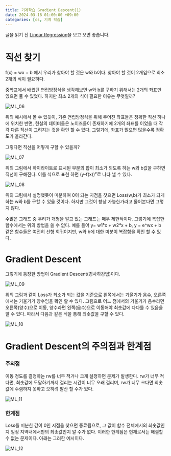 ```yaml
---
title: 기계학습 Gradient Descent(1)
date: 2024-03-18 01:00:00 +09:00
categories: [cs, 기계 학습]
---
```



글을 읽기 전 [Linear Regression](https://patchpark.github.io/posts/linearRegression)을 보고 오면 좋습니다.

# 직선 찾기
f(x) = wx + b 에서 우리가 찾아야 할 것은 w와 b이다. 찾아야 할 것이 2개임으로 최소 2개의 식이 필요하다.

중학교에서 배웠던 연립방정식을 생각해보면 w와 b를 구하기 위해서는 2개의 좌표만 있으면 풀 수 있었다. 하지만 최소 2개의 식이 필요한 이유는 무엇일까?


![ML_06](https://github.com/patchpark/patchpark.github.io/assets/116805893/b28ed12e-a21e-4379-8c87-e82164295111)

위의 예시에서 볼 수 있듯이, 기존 연립방정식을 위해 주어진 좌표들은 정확한 직선 하나에 위치한 반면, 현실의 데이터들은 노이즈들이 존재하기에 2개의 좌표를 이었을 때 각각 다른 직선이 그려지는 것을 확인 할 수 있다. 그렇기에, 좌표가 많으면 많을수록 정확도가 올라간다.

그렇다면 직선을 어떻게 구할 수 있을까?


![ML_07](https://github.com/patchpark/patchpark.github.io/assets/116805893/0faa501e-0e5b-4c92-aa28-d78b3aab9291)

위의 그림에서 하이라이트로 표시된 부분의 합이 최소가 되도록 하는 w와 b값을 구하면 직선이 구해진다. 이를 식으로 표현 하면 (y-f(x))²로 나타 낼 수 있다.

![ML_08](https://github.com/patchpark/patchpark.github.io/assets/116805893/1586bce8-b692-4a69-a02d-5dc8e03ef5a7)

위의 그림에서 설명했듯이 미분하여 0이 되는 지점을 찾으면 Loss(w,b)가 최소가 되게 하는 w와 b를 구할 수 있을 것이다. 하지만 그것이 항상 가능한가라고 물어본다면 그렇지 않다. 

수많은 그래프 중 우리가 개형을 알고 있는 그래프는 매우 제한적이다. 그렇기에 복잡한 함수에서는 위의 방법을 쓸 수 없다. 예를 들어 y= w1⁵x + w2⁴x + b, y = e^wx + b 같은 함수들은 여전히 선형 회귀이지만, w와 b에 대한 미분이 복잡함을 확인 할 수 있다.

# Gradient Descent
그렇기에 등장한 방법이 Gradient Descent(경사하강법)이다.

![ML_09](https://github.com/patchpark/patchpark.github.io/assets/116805893/c21baaac-e7d3-4dfb-9724-474ba6656645)

위의 그림과 같이 Loss가 최소가 되는 값을 기준으로 왼쪽에서는 기울기가 음수, 오른쪽에서는 기울기가 양수임을 확인 할 수 있다. 그럼으로 어느 점에서의 기울기가 음수라면 오른쪽(양수)으로 이동, 양수라면 왼쪽(음수)으로 이동해야 최솟값에 다다를 수 있음을 알 수 있다. 따라서 다음과 같은 식을 통해 최솟값을 구할 수 있다.

![ML_10](https://github.com/patchpark/patchpark.github.io/assets/116805893/6bd15282-c3ab-4dc7-ba98-c36ff66fd95c)

# Gradient Descent의 주의점과 한계점

### 주의점
이동 정도를 결정하는 rw를 너무 적거나 크게 설정하면 문제가 발생한다. rw가 너무 적다면, 최솟값에 도달하기까지 걸리는 시간이 너무 오래 걸리며, rw가 너무 크다면 최솟값에 수렴하지 못하고 오히려 발산 할 수가 있다.


![ML_11](https://github.com/patchpark/patchpark.github.io/assets/116805893/38b9dcf7-f648-4184-846d-e15e2d566682)


### 한계점

Loss를 미분한 값이 0인 지점을 찾으면 종료됨으로, 그 값이 함수 전체에서의 최솟값인지 일정 지역내에서만의 최솟값인지 알 수가 없다. 이러한 한계점은 현재로서는 해결할 수 없는 문제이다. 아래는 그러한 예시이다.

![ML_12](https://github.com/patchpark/patchpark.github.io/assets/116805893/223fea11-91e2-476c-bd00-a5641ce1ceb3)
